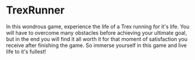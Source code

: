 # TrexRunner
In this wondrous game, experience the life of a Trex running for it's life. You will have to overcome many obstacles before achieving your ultimate goal, but in the end you will find it all worth it for that moment of satisfaction you receive after finishing the game. So immerse yourself in this game and live life to it's fullest!
